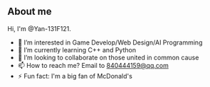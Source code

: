 ## About me
Hi, I'm @Yan-131F121.
- 👀 I’m interested in Game Develop/Web Design/AI Programming
- 🌱 I’m currently learning C++ and Python
- 💞️ I’m looking to collaborate on those united in common cause
- 📫 How to reach me? Email to 840444159@qq.com
- ⚡ Fun fact: I'm a big fan of McDonald's
<!-- TO DO: add more details about me later-->
